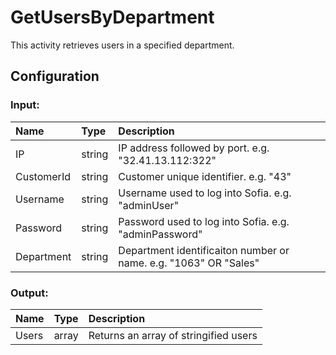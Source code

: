# GetUsersByDepartment

This activity retrieves users in a specified department.

## Configuration

### Input:

| Name       | Type   | Description                                                      |
| :--------- | :----- | :--------------------------------------------------------------- |
| IP         | string | IP address followed by port. e.g. "32.41.13.112:322"             |
| CustomerId | string | Customer unique identifier. e.g. "43"                            |
| Username   | string | Username used to log into Sofia. e.g. "adminUser"                |
| Password   | string | Password used to log into Sofia. e.g. "adminPassword"            |
| Department | string | Department identificaiton number or name. e.g. "1063" OR "Sales" |

### Output:

| Name  | Type  | Description                           |
| :---- | :---- | :------------------------------------ |
| Users | array | Returns an array of stringified users |
